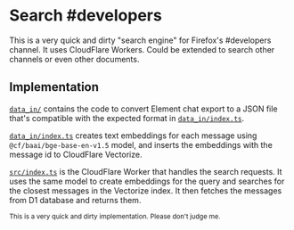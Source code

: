 # Search #developers

This is a very quick and dirty "search engine" for Firefox's #developers channel. It uses CloudFlare Workers. Could be extended to search other channels or even other documents.

## Implementation

[`data_in/`](data_in) contains the code to convert Element chat export to a JSON file that's compatible with the expected format in [`data_in/index.ts`](data_in/index.ts).

[`data_in/index.ts`](data_in/index.ts) creates text embeddings for each message using `@cf/baai/bge-base-en-v1.5` model, and inserts the embeddings with the message id to CloudFlare Vectorize.

[`src/index.ts`](src/index.ts) is the CloudFlare Worker that handles the search requests. It uses the same model to create embeddings for the query and searches for the closest messages in the Vectorize index. It then fetches the messages from D1 database and returns them.

<small>This is a very quick and dirty implementation. Please don't judge me.</small>